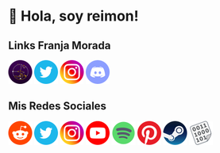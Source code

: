# 👋 Hola, soy reimon!

## Links Franja Morada
[![FM](icons/fm.png)](https://franjainfounlp.ar/ "Web - Franja Morada Informática UNLP") [![Twitter](icons/twitter.png)](https://twitter.com/franjainfounlp "Twitter - Franja Morada Informática UNLP") [![Instagram](icons/instagram.png)](https://www.instagram.com/fminformaticaunlp/ "Instagram - Franja Morada Informática UNLP") [![Discord](icons/discord.png)](https://discord.gg/m2unB92Gme "Discord - FM::UNLP::INFO")
## Mis Redes Sociales
[![Reddit](icons/reddit.png)](https://www.reddit.com/user/yonosedondevoy "Reddit") [![Twitter](icons/twitter.png)](https://twitter.com/yonosedondevoy "Twitter") [![Instagram](icons/instagram.png)](https://instagram.com/yonosedondevoy "Instagram") [![Youtube](icons/youtube.png)](https://www.youtube.com/@reimnet "YouTube") [![Spotify](icons/spotify.png)](https://open.spotify.com/user/11134995765 "Spotify") [![Pinterest](icons/pinterest.png)](https://pinterest.com/yonosedondevoy "Pinterest") [![Steam](icons/steam.png)](https://steamcommunity.com/profiles/76561198032029312 "Steam") [![Pastebin](icons/pastebin.png)](https://pastebin.com/u/reimon87 "Pastebin")

